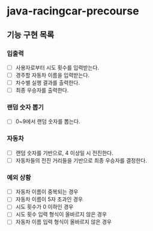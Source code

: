 # java-racingcar-precourse

## 기능 구현 목록

### 입출력

- [ ] 사용자로부터 시도 횟수를 입력받는다.
- [ ] 경주할 자동차 이름을 입력받는다.
- [ ] 차수별 실행 결과를 출력한다.
- [ ] 최종 우승자를 출력한다.

### 랜덤 숫자 뽑기

- [ ] 0~9에서 랜덤 숫자를 뽑는다.

### 자동차

- [ ] 랜덤 숫자를 기반으로, 4 이상일 시 전진한다.
- [ ] 자동차들의 전진 거리들을 기반으로 최종 우승자를 결정한다.

### 예외 상황

- [ ] 자동차 이름이 중복되는 경우
- [ ] 자동차 이름이 5자 초과인 경우
- [ ] 시도 횟수가 0 이하인 경우
- [ ] 시도 횟수 입력 형식이 올바르지 않은 경우
- [ ] 자동차 이름 입력 형식이 올바르지 않은 경우
